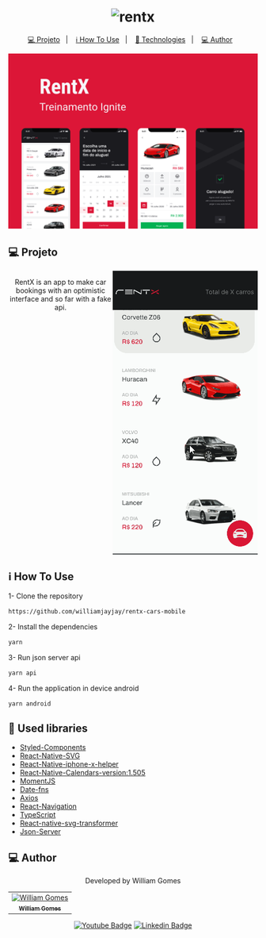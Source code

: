 <h1 align="center">
   <img alt="rentx" height="18" title="Rentx" src=".github/logo.png" />
</h1>

<p align="center">
  <a href="#computer-projeto">💻 Projeto</a>&nbsp;&nbsp;&nbsp;|&nbsp;&nbsp;&nbsp;
  <a href="#information_source-how-to-use">ℹ️ How To Use</a>&nbsp;&nbsp;&nbsp;|&nbsp;&nbsp;&nbsp;
  <a href="#rocket-used-libraries">🚀 Technologies</a>&nbsp;&nbsp;&nbsp;|&nbsp;&nbsp;&nbsp;
  <a href="#computer-author">💻 Author</a>&nbsp;&nbsp;&nbsp;
</p>

![cover](mobile/.github/capa.png)

## :computer: Projeto

<div align="center">
  <div style="display:  flex; align-items: flex-start;">
    <p>
  RentX is an app to make car bookings with an optimistic interface and so far with a fake api.
  </p>
  <img  src="https://raw.githubusercontent.com/williamjayjay/rentx-cars-mobile/master/mobile/.github/gif1.gif" >
  </div>
</div>

## :information_source: How To Use

1- Clone the repository

```bash
https://github.com/williamjayjay/rentx-cars-mobile
```
2- Install the dependencies
```bash
yarn
```

3- Run json server api
```bash
yarn api
```

4- Run the application in device android
```bash
yarn android
```

## :rocket: Used libraries

- [Styled-Components](https://styled-components.com/)
- [React-Native-SVG](https://github.com/react-native-svg/react-native-svg)
- [React-Native-iphone-x-helper](https://github.com/ptelad/react-native-iphone-x-helper)
- [React-Native-Calendars-version:1.505](https://www.npmjs.com/package/react-native-calendars)
- [MomentJS](https://momentjs.com/)
- [Date-fns](https://www.npmjs.com/package/date-fns)
- [Axios](https://axios-http.com/docs/intro)
- [React-Navigation](https://reactnavigation.org/)
- [TypeScript](https://www.typescriptlang.org/)
- [React-native-svg-transformer](https://github.com/kristerkari/react-native-svg-transformer)
- [Json-Server](https://styled-components.com/)


## :computer: Author

<div align="center">
 <p>Developed by William Gomes</p>
<div>
<table>
  <tr>
    <td align="center">
      <a href="http://github.com/williamjayjay/">
        <img src="https://avatars.githubusercontent.com/u/52439569?v=4" width="75px;" alt="William Gomes"/>
        <br />
        <sub>
          <b>William Gomes</b>
        </sub>
       </a>
       </td>
  </tr>
</table>
</div>

[![Youtube Badge](https://img.shields.io/badge/-Metalcode-FF0000?style=flat-square&labelColor=FF0000&logo=youtube&logoColor=white&link=https://www.youtube.com/channel/UC4IOuH99CdKBPydv7CW8Tdg)](https://www.youtube.com/channel/UC4IOuH99CdKBPydv7CW8Tdg)
[![Linkedin Badge](https://img.shields.io/badge/-William%20Gomes-blue?style=flat-square&logo=Linkedin&logoColor=white&link=https://www.linkedin.com/in/william-gomes-aab694149/)](https://www.linkedin.com/in/william-gomes-aab694149/)

</div>